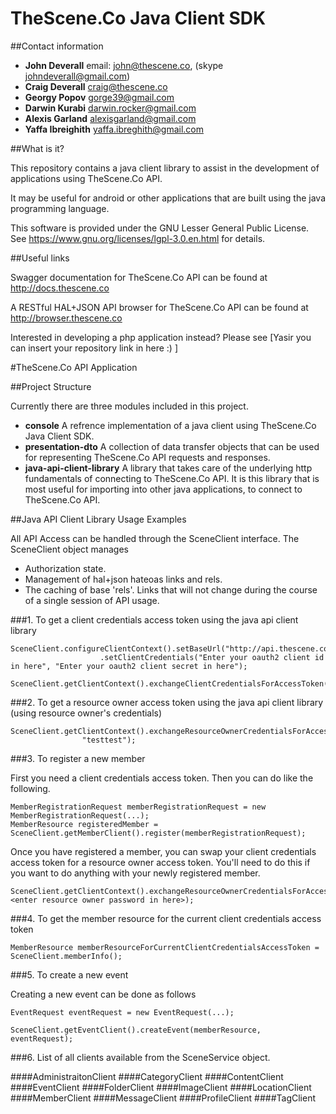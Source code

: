 # TheScene.Co Java Client SDK

##Contact information
* **John Deverall** email: john@thescene.co, (skype johndeverall@gmail.com)
* **Craig Deverall** craig@thescene.co
* **Georgy Popov** gorge39@gmail.com
* **Darwin Kurabi** darwin.rocker@gmail.com
* **Alexis Garland** alexisgarland@gmail.com
* **Yaffa Ibreighith** yaffa.ibreghith@gmail.com

##What is it? 

This repository contains a java client library to assist in the development of applications using TheScene.Co API. 

It may be useful for android or other applications that are built using the java programming language. 

This software is provided under the GNU Lesser General Public License. See https://www.gnu.org/licenses/lgpl-3.0.en.html for details.

##Useful links

Swagger documentation for TheScene.Co API can be found at http://docs.thescene.co

A RESTful HAL+JSON API browser for TheScene.Co API can be found at http://browser.thescene.co

Interested in developing a php application instead? Please see [Yasir you can insert your repository link in here :) ]

#TheScene.Co API Application

##Project Structure

Currently there are three modules included in this project.

* **console** A refrence implementation of a java client using TheScene.Co Java Client SDK.
* **presentation-dto** A collection of data transfer objects that can be used for representing TheScene.Co API requests and responses.
* **java-api-client-library** A library that takes care of the underlying http fundamentals of connecting to TheScene.Co API. It is this library that is most useful for importing into other java applications, to connect to TheScene.Co API.

##Java API Client Library Usage Examples

All API Access can be handled through the SceneClient interface. The SceneClient object manages

* Authorization state.
* Management of hal+json hateoas links and rels.
* The caching of base 'rels'. Links that will not change during the course of a single session of API usage. 

###1. To get a client credentials access token using the java api client library

```
SceneClient.configureClientContext().setBaseUrl("http://api.thescene.co")
					.setClientCredentials("Enter your oauth2 client id in here", "Enter your oauth2 client secret in here");

SceneClient.getClientContext().exchangeClientCredentialsForAccessToken();
```

###2. To get a resource owner access token using the java api client library (using resource owner's credentials)

```
SceneClient.getClientContext().exchangeResourceOwnerCredentialsForAccessToken(registeredMember.getEmail(),
				"testtest");
```

###3. To register a new member

First you need a client credentials access token. Then you can do like the following.

```
MemberRegistrationRequest memberRegistrationRequest = new MemberRegistrationRequest(...);
MemberResource registeredMember = SceneClient.getMemberClient().register(memberRegistrationRequest);
```

Once you have registered a member, you can swap your client credentials access token for a resource owner access token. You'll need to do this if you want to do anything with your newly registered member.  

```
SceneClient.getClientContext().exchangeResourceOwnerCredentialsForAccessToken(registeredMember.getEmail(), <enter resource owner password in here>);
```

###4. To get the member resource for the current client credentials access token

```
MemberResource memberResourceForCurrentClientCredentialsAccessToken = SceneClient.memberInfo();
```

###5. To create a new event

Creating a new event can be done as follows

```
EventRequest eventRequest = new EventRequest(...);

SceneClient.getEventClient().createEvent(memberResource, eventRequest);

```
###6. List of all clients available from the SceneService object. 

####AdministraitonClient
####CategoryClient
####ContentClient
####EventClient
####FolderClient
####ImageClient
####LocationClient
####MemberClient
####MessageClient
####ProfileClient
####TagClient




